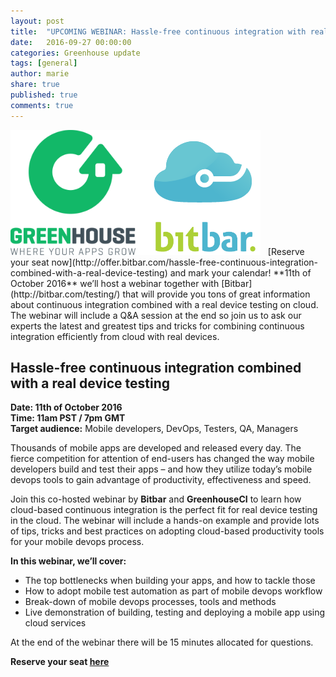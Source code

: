 ```yaml
---
layout: post
title:  "UPCOMING WEBINAR: Hassle-free continuous integration with real device testing"
date:   2016-09-27 00:00:00
categories: Greenhouse update
tags: [general]
author: marie
share: true
published: true
comments: true
---
```


<img class="center-image" src="/assets/Bitbarwebinar-logos.png">  
&nbsp;  
[Reserve your seat now](http://offer.bitbar.com/hassle-free-continuous-integration-combined-with-a-real-device-testing) and mark your calendar! **11th of October 2016** we’ll host a webinar together with [Bitbar](http://bitbar.com/testing/) that will provide you tons of great information about continuous integration combined with a real device testing on cloud. The webinar will include a Q&A session at the end so join us to ask our experts the latest and greatest tips and tricks for combining continuous integration efficiently from cloud with real devices.
<!--more-->

## Hassle-free continuous integration combined with a real device testing

**Date: 11th of October 2016**  
**Time: 11am PST / 7pm GMT**  
**Target audience:** Mobile developers, DevOps, Testers, QA, Managers

Thousands of mobile apps are developed and released every day. The fierce competition for attention of end-users has changed the way mobile developers build and test their apps – and how they utilize today’s mobile devops tools to gain advantage of productivity, effectiveness and speed.

Join this co-hosted webinar by **Bitbar** and **GreenhouseCI** to learn how cloud-based continuous integration is the perfect fit for real device testing in the cloud. The webinar will include a hands-on example and provide lots of tips, tricks and best practices on adopting cloud-based productivity tools for your mobile devops process.

**In this webinar, we’ll cover:**

* The top bottlenecks when building your apps, and how to tackle those  
* How to adopt mobile test automation as part of mobile devops workflow  
* Break-down of mobile devops processes, tools and methods  
* Live demonstration of building, testing and deploying a mobile app using cloud services


At the end of the webinar there will be 15 minutes allocated for questions.

**Reserve your seat [here](http://offer.bitbar.com/hassle-free-continuous-integration-combined-with-a-real-device-testing)**
